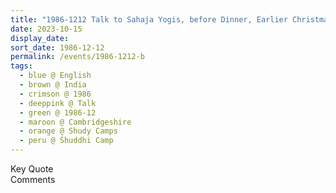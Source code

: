 ```yaml
---
title: "1986-1212 Talk to Sahaja Yogis, before Dinner, Earlier Christmas Celebrations, Śhuddhi Camp (now The Hall, Shudy Camps Park), Shudy Camps, Cambridgeshire, UK"
date: 2023-10-15
display_date: 
sort_date: 1986-12-12
permalink: /events/1986-1212-b
tags:
  - blue @ English
  - brown @ India
  - crimson @ 1986
  - deeppink @ Talk
  - green @ 1986-12
  - maroon @ Cambridgeshire
  - orange @ Shudy Camps
  - peru @ Śhuddhi Camp
---
```


<wave-list>
  <list-title color="green" width="75">Key Quote</list-title>
  <list-item color="BlanchedAlmond"  width="200"></list-item>
  <list-item color="Lavender"></list-item>
  <list-item color="BlanchedAlmond"></list-item>
</wave-list>

<br>

<wave-list>
  <list-title color="green" width="75">Comments</list-title>
  <list-item color="BlanchedAlmond"  width="200"></list-item>
  <list-item color="Lavender"></list-item>
  <list-item color="BlanchedAlmond"></list-item>
</wave-list>